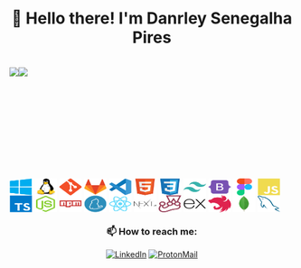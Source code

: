   <h1 align="center">👋 Hello there! I'm Danrley Senegalha Pires</h1><br>

  <div style="display: flex">
    <img height="180em"
      src="https://github-readme-stats.vercel.app/api?username=dansenpir&show_icons=true&theme=shades-of-purple&include_all_commits=true&count_private=true" />
    <img height="180em"
      src="https://github-readme-stats.vercel.app/api/top-langs/?username=dansenpir&layout=compact&langs_count=7&theme=shades-of-purple" />
  </div>

  <div><br>
    <img align="center" alt="WINDOWS" height="30" width="40"
      src="https://raw.githubusercontent.com/devicons/devicon/2ae2a900d2f041da66e950e4d48052658d850630/icons/windows8/windows8-original.svg">
    <img align="center" alt="LINUX" height="30" width="40"
      src="https://raw.githubusercontent.com/devicons/devicon/2ae2a900d2f041da66e950e4d48052658d850630/icons/linux/linux-original.svg">
    <img align="center" alt="GIT" height="30" width="40"
      src="https://github.com/devicons/devicon/raw/master/icons/git/git-original.svg">
    <img align="center" alt="GITLAB" height="30" width="40"
      src="https://raw.githubusercontent.com/devicons/devicon/2ae2a900d2f041da66e950e4d48052658d850630/icons/gitlab/gitlab-original.svg">
    <img align="center" alt="VSCODE" height="30" width="40"
      src="https://raw.githubusercontent.com/devicons/devicon/2ae2a900d2f041da66e950e4d48052658d850630/icons/vscode/vscode-original.svg">
    <img align="center" alt="HTML" height="30" width="40"
      src="https://raw.githubusercontent.com/devicons/devicon/master/icons/html5/html5-original.svg">
    <img align="center" alt="CSS" height="30" width="40"
      src="https://raw.githubusercontent.com/devicons/devicon/master/icons/css3/css3-original.svg">
    <img align="center" alt="TAILWINDCSS" height="30" width="40"
      src="https://raw.githubusercontent.com/devicons/devicon/master/icons/tailwindcss/tailwindcss-plain.svg">
    <img align="center" alt="BOOTSTRAP" height="30" width="40"
      src="https://raw.githubusercontent.com/devicons/devicon/master/icons/bootstrap/bootstrap-plain.svg">
    <img align="center" alt="FIGMA" height="30" width="40"
      src="https://raw.githubusercontent.com/devicons/devicon/master/icons/figma/figma-original.svg">
    <img align="center" alt="Js" height="30" width="40"
      src="https://raw.githubusercontent.com/devicons/devicon/master/icons/javascript/javascript-plain.svg">
    <img align="center" alt="Ts" height="30" width="40"
      src="https://raw.githubusercontent.com/devicons/devicon/master/icons/typescript/typescript-plain.svg">
    <img align="center" alt="NODEJS" height="30" width="40"
      src="https://raw.githubusercontent.com/devicons/devicon/2ae2a900d2f041da66e950e4d48052658d850630/icons/nodejs/nodejs-original.svg">
    <img align="center" alt="NPM" height="30" width="40"
      src="https://raw.githubusercontent.com/devicons/devicon/2ae2a900d2f041da66e950e4d48052658d850630/icons/npm/npm-original-wordmark.svg">
    <img align="center" alt="YARN" height="30" width="40"
      src="https://raw.githubusercontent.com/devicons/devicon/2ae2a900d2f041da66e950e4d48052658d850630/icons/yarn/yarn-original.svg">
    <img align="center" alt="React" height="30" width="40"
      src="https://raw.githubusercontent.com/devicons/devicon/master/icons/react/react-original.svg">
    <img align="center" alt="NEXTJS" height="30" width="40"
      src="https://raw.githubusercontent.com/devicons/devicon/2ae2a900d2f041da66e950e4d48052658d850630/icons/nextjs/nextjs-original-wordmark.svg">
    <img align="center" alt="JEST" height="30" width="40"
      src="https://raw.githubusercontent.com/devicons/devicon/2ae2a900d2f041da66e950e4d48052658d850630/icons/jest/jest-plain.svg">
    <img align="center" alt="EXPRESS" height="30" width="40"
      src="https://raw.githubusercontent.com/devicons/devicon/master/icons/express/express-original.svg">
    <img align="center" alt="NESTJS" height="30" width="40"
      src="https://raw.githubusercontent.com/devicons/devicon/2ae2a900d2f041da66e950e4d48052658d850630/icons/nestjs/nestjs-plain.svg">
    <img align="center" alt="MONGODB" height="30" width="40"
      src="https://raw.githubusercontent.com/devicons/devicon/2ae2a900d2f041da66e950e4d48052658d850630/icons/mongodb/mongodb-original.svg">
    <img align="center" alt="MYSQL" height="30" width="40"
      src="https://raw.githubusercontent.com/devicons/devicon/2ae2a900d2f041da66e950e4d48052658d850630/icons/mysql/mysql-original.svg">
  </div>

  <div align="center">
    <h3>📫 How to reach me: </h3>
    <a href="https://www.linkedin.com/in/dansenpir/" target="_blank"><img
        src="https://img.shields.io/static/v1?label=&message=Linkedin&color=0e76a8&style=for-the-badge&logo=linkedin&logoColor=whitesmoke"
        alt="LinkedIn"></a>
    <a href="mailto:senegalha@protonmail.com" target="_blank"><img
        src="https://img.shields.io/static/v1?label=&message=email&color=505264&style=for-the-badge&logo=gmail&logoColor=8a90c7"
        alt="ProtonMail"></a>
  </div><br>
